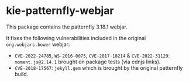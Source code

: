 # kie-patternfly-webjar

This package contains the patternfly 3.18.1 webjar.

It fixes the following vulnerabilities included in the original `org.webjars.bower` webjar:

- `CVE-2022-24785`, `WS-2016-0075`, `CVE-2017-18214` & `CVE-2022-31129`: `moment.js@2.14.1` brought on package tests (via cdnjs links).
- `CVE-2018-17567`: `jekyll.gem` which is brought by the original patternfly build.
